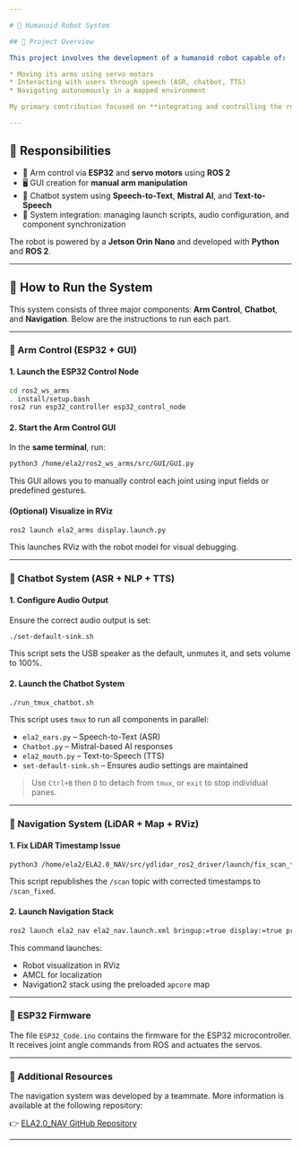 ```yaml
---

# 🤖 Humanoid Robot System

## 📌 Project Overview

This project involves the development of a humanoid robot capable of:

* Moving its arms using servo motors
* Interacting with users through speech (ASR, chatbot, TTS)
* Navigating autonomously in a mapped environment

My primary contribution focused on **integrating and controlling the robotic arms**, developing the **chatbot system**, and ensuring **system-level integration**.

---
```


## 🔧 Responsibilities

* 🦾 Arm control via **ESP32** and **servo motors** using **ROS 2**
* 🖥️ GUI creation for **manual arm manipulation**
* 💬 Chatbot system using **Speech-to-Text**, **Mistral AI**, and **Text-to-Speech**
* 🧠 System integration: managing launch scripts, audio configuration, and component synchronization

The robot is powered by a **Jetson Orin Nano** and developed with **Python** and **ROS 2**.

---

## 🚀 How to Run the System

This system consists of three major components: **Arm Control**, **Chatbot**, and **Navigation**. Below are the instructions to run each part.

---

### 🦿 Arm Control (ESP32 + GUI)

#### 1. Launch the ESP32 Control Node

```bash
cd ros2_ws_arms
. install/setup.bash
ros2 run esp32_controller esp32_control_node
```

#### 2. Start the Arm Control GUI

In the **same terminal**, run:

```bash
python3 /home/ela2/ros2_ws_arms/src/GUI/GUI.py
```

This GUI allows you to manually control each joint using input fields or predefined gestures.

#### (Optional) Visualize in RViz

```bash
ros2 launch ela2_arms display.launch.py
```

This launches RViz with the robot model for visual debugging.

---

### 💬 Chatbot System (ASR + NLP + TTS)

#### 1. Configure Audio Output

Ensure the correct audio output is set:

```bash
./set-default-sink.sh
```

This script sets the USB speaker as the default, unmutes it, and sets volume to 100%.

#### 2. Launch the Chatbot System

```bash
./run_tmux_chatbot.sh
```

This script uses `tmux` to run all components in parallel:

* `ela2_ears.py` – Speech-to-Text (ASR)
* `Chatbot.py` – Mistral-based AI responses
* `ela2_mouth.py` – Text-to-Speech (TTS)
* `set-default-sink.sh` – Ensures audio settings are maintained

> Use `Ctrl+B` then `D` to detach from `tmux`, or `exit` to stop individual panes.

---

### 🧭 Navigation System (LiDAR + Map + RViz)

#### 1. Fix LiDAR Timestamp Issue

```bash
python3 /home/ela2/ELA2.0_NAV/src/ydlidar_ros2_driver/launch/fix_scan_timestamp.py
```

This script republishes the `/scan` topic with corrected timestamps to `/scan_fixed`.

#### 2. Launch Navigation Stack

```bash
ros2 launch ela2_nav ela2_nav.launch.xml bringup:=true display:=true pre_map:=true map:=apcore
```

This command launches:

* Robot visualization in RViz
* AMCL for localization
* Navigation2 stack using the preloaded `apcore` map

---

### 📡 ESP32 Firmware

The file `ESP32_Code.ino` contains the firmware for the ESP32 microcontroller. It receives joint angle commands from ROS and actuates the servos.

---

### 🔗 Additional Resources

The navigation system was developed by a teammate. More information is available at the following repository:

👉 [ELA2.0\_NAV GitHub Repository](https://github.com/LimJingXiang1226/ELA2.0_NAV?tab=readme-ov-file)

---
